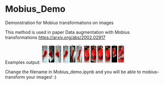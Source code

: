 # Mobius_Demo
Demonstration for Mobius transformations on images

This method is used in paper Data augmentation with Mobius transformations
https://arxiv.org/abs/2002.02917


Examples output: 
<img src="example1.png" width="64" height="64">
<img src="example2.png" width="64" height="64">
<img src="example3.png" width="64" height="64">
<img src="example4.png" width="64" height="64">

Change the filename in Mobius_demo.ipynb and you will be able to mobius-transform your images! :)
